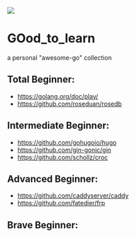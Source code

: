 ![](https://camo.githubusercontent.com/2b507540e2681c1a25698f246b9dca69c30548ed66a7323075b0224cbb1bf058/68747470733a2f2f676f6c616e672e6f72672f646f632f676f706865722f6669766579656172732e6a7067)

# GOod_to_learn
a personal "awesome-go" collection

## Total Beginner:
- https://golang.org/doc/play/
- https://github.com/roseduan/rosedb
## Intermediate Beginner:
- https://github.com/gohugoio/hugo
- https://github.com/gin-gonic/gin
- https://github.com/schollz/croc
## Advanced Beginner:
- https://github.com/caddyserver/caddy
- https://github.com/fatedier/frp
## Brave Beginner:
